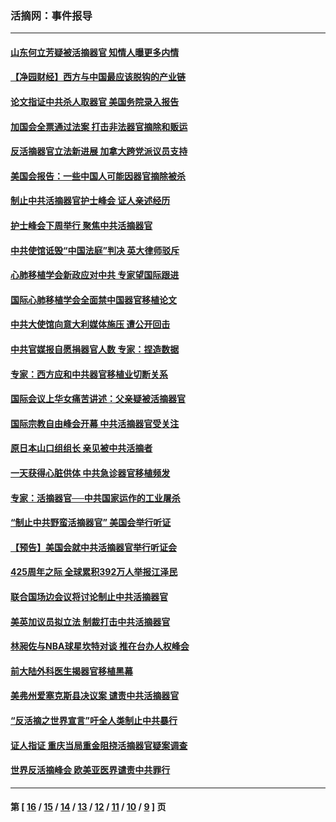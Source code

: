 ### 活摘网：事件报导
---
#### [山东何立芳疑被活摘器官 知情人曝更多内情](../../pages/nf5877/n14047530.md?09020430) 
#### [【净园财经】西方与中国最应该脱钩的产业链](../../pages/nf5877/n14016113.md?09020430) 
#### [论文指证中共杀人取器官 美国务院录入报告](../../pages/nf5877/n13999890.md?09020430) 
#### [加国会全票通过法案 打击非法器官摘除和贩运](../../pages/nf5877/n13884924.md?09020430) 
#### [反活摘器官立法新进展 加拿大跨党派议员支持](../../pages/nf5877/n13876061.md?09020430) 
#### [美国会报告：一些中国人可能因器官摘除被杀](../../pages/nf5877/n13867964.md?09020430) 
#### [制止中共活摘器官护士峰会 证人亲述经历](../../pages/nf5877/n13859007.md?09020430) 
#### [护士峰会下周举行 聚焦中共活摘器官](../../pages/nf5877/n13855418.md?09020430) 
#### [中共使馆诋毁“中国法庭”判决 英大律师驳斥](../../pages/nf5877/n13833945.md?09020430) 
#### [心肺移植学会新政应对中共 专家望国际跟进](../../pages/nf5877/n13829043.md?09020430) 
#### [国际心肺移植学会全面禁中国器官移植论文](../../pages/nf5877/n13827785.md?09020430) 
#### [中共大使馆向意大利媒体施压 遭公开回击](../../pages/nf5877/n13826038.md?09020430) 
#### [中共官媒报自愿捐器官人数 专家：捏造数据](../../pages/nf5877/n13814130.md?09020430) 
#### [专家：西方应和中共器官移植业切断关系](../../pages/nf5877/n13772828.md?09020430) 
#### [国际会议上华女痛苦讲述：父亲疑被活摘器官](../../pages/nf5877/n13771583.md?09020430) 
#### [国际宗教自由峰会开幕 中共活摘器官受关注](../../pages/nf5877/n13769995.md?09020430) 
#### [原日本山口组组长 亲见被中共活摘者](../../pages/nf5877/n13767360.md?09020430) 
#### [一天获得心脏供体 中共急诊器官移植频发](../../pages/nf5877/n13764689.md?09020430) 
#### [专家：活摘器官──中共国家运作的工业屠杀](../../pages/nf5877/n13761178.md?09020430) 
#### [“制止中共野蛮活摘器官” 美国会举行听证](../../pages/nf5877/n13735831.md?09020430) 
#### [【预告】美国会就中共活摘器官举行听证会](../../pages/nf5877/n13732843.md?09020430) 
#### [425周年之际 全球累积392万人举报江泽民](../../pages/nf5877/n13719232.md?09020430) 
#### [联合国场边会议将讨论制止中共活摘器官](../../pages/nf5877/n13656361.md?09020430) 
#### [美英加议员拟立法 制裁打击中共活摘器官](../../pages/nf5877/n13430251.md?09020430) 
#### [林昶佐与NBA球星坎特对谈 推在台办人权峰会](../../pages/nf5877/n13414467.md?09020430) 
#### [前大陆外科医生揭器官移植黑幕](../../pages/nf5877/n13401416.md?09020430) 
#### [美弗州爱塞克斯县决议案 谴责中共活摘器官](../../pages/nf5877/n13320919.md?09020430) 
#### [“反活摘之世界宣言”吁全人类制止中共暴行](../../pages/nf5877/n13259730.md?09020430) 
#### [证人指证 重庆当局重金阻挠活摘器官疑案调查](../../pages/nf5877/n13259127.md?09020430) 
#### [世界反活摘峰会 欧美亚医界谴责中共罪行](../../pages/nf5877/n13253550.md?09020430) 

---
#### 第 [ [16](./16.md?09020430) / [15](./15.md?09020430) / [14](./14.md?09020430) / [13](./13.md?09020430) / [12](./12.md?09020430) / [11](./11.md?09020430) / [10](./10.md?09020430) / [9](./9.md?09020430) ] 页
